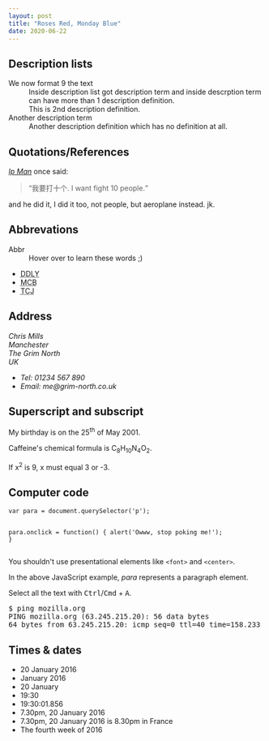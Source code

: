 ```yaml
---
layout: post
title: "Roses Red, Monday Blue"
date: 2020-06-22
---
```


<h2>Description lists</h2>
<dl>
    <dt>We now format 9 the text</dt>
    <dd>Inside description list got description term and inside descrption term can have more than 1 description definition.</dd>
    <dd>This is 2nd description definition.</dd>
    <dt>Another description term</dt>
    <dd>Another description definition which has no definition at all.</dd>
</dl>

<h2>Quotations/References</h2>
<P><a href="https://en.wikipedia.org/wiki/Ip_Man"><cite>Ip Man</cite></a> once said:</p>
<blockquote cite="https://zhidao.baidu.com/question/1606385457153097947.html?qbl=relate_question_4">
<p><q>我要打十个. I want fight 10 people.</q></p>
</blockquote>
<p>and he did it, I did it too, not people, but aeroplane instead. jk.</P>

<h2>Abbrevations</h2>
<p>
<dl>
    <dt>Abbr</dt>
        <dd>Hover over to learn these words ;)</dd>
        <ul>
            <li><abbr title="Dual Dipped Lychee Yogurt">DDLY</abbr></li>
            <li><abbr title="Miniature Circuit Breaker">MCB</abbr></li>
            <li><abbr title="Thailand, China, Japan">TCJ</abbr></li>
        </ul>
</dl></p>

<h2>Address</h2>
<address>
  <p>
    Chris Mills<br>
    Manchester<br>
    The Grim North<br>
    UK
  </p>

  <ul>
    <li>Tel: 01234 567 890</li>
    <li>Email: me@grim-north.co.uk</li>
  </ul>
</address>

<h2>Superscript and subscript</h2>
<p>My birthday is on the 25<sup>th</sup> of May 2001.</p>
<p>Caffeine's chemical formula is C<sub>8</sub>H<sub>10</sub>N<sub>4</sub>O<sub>2</sub>.</p>
<p>If x<sup>2</sup> is 9, x must equal 3 or -3.</p>

<h2>Computer code</h2>
<pre><code>var para = document.querySelector('p');

para.onclick = function() {
  alert('Owww, stop poking me!');
}</code></pre>

<p>You shouldn't use presentational elements like <code>&lt;font&gt;</code> and <code>&lt;center&gt;</code>.</p>

<p>In the above JavaScript example, <var>para</var> represents a paragraph element.</p>


<p>Select all the text with <kbd>Ctrl</kbd>/<kbd>Cmd</kbd> + <kbd>A</kbd>.</p>

<pre>$ <kbd>ping mozilla.org</kbd>
<samp>PING mozilla.org (63.245.215.20): 56 data bytes
64 bytes from 63.245.215.20: icmp_seq=0 ttl=40 time=158.233 ms</samp></pre>

<h2>Times & dates</h2>
<ul>
<!-- Standard simple date -->
<li><time datetime="2016-01-20">20 January 2016</time></li>
<!-- Just year and month -->
<li><time datetime="2016-01">January 2016</time></li>
<!-- Just month and day -->
<li><time datetime="01-20">20 January</time></li>
<!-- Just time, hours and minutes -->
<li><time datetime="19:30">19:30</time></li>
<!-- You can do seconds and milliseconds too! -->
<li><time datetime="19:30:01.856">19:30:01.856</time></li>
<!-- Date and time -->
<li><time datetime="2016-01-20T19:30">7.30pm, 20 January 2016</time></li>
<!-- Date and time with timezone offset -->
<li><time datetime="2016-01-20T19:30+01:00">7.30pm, 20 January 2016 is 8.30pm in France</time></li>
<!-- Calling out a specific week number -->
<li><time datetime="2016-W04">The fourth week of 2016</time></li>
</ul>


